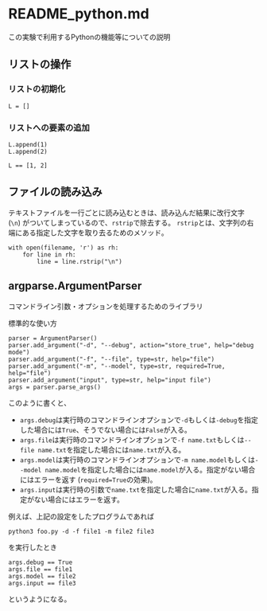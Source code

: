 # README_python.md
この実験で利用するPythonの機能等についての説明

## リストの操作
### リストの初期化
```
L = []
```

### リストへの要素の追加
```
L.append(1)
L.append(2)

L == [1, 2]
```

## ファイルの読み込み
テキストファイルを一行ごとに読み込むときは、読み込んだ結果に改行文字 (`\n`) がついてしまっているので、`rstrip`で除去する。
`rstrip`とは、文字列の右端にある指定した文字を取り去るためのメソッド。
```
with open(filename, 'r') as rh:
    for line in rh:
        line = line.rstrip("\n")
```

## argparse.ArgumentParser
コマンドライン引数・オプションを処理するためのライブラリ

標準的な使い方
```
parser = ArgumentParser()
parser.add_argument("-d", "--debug", action="store_true", help="debug mode")
parser.add_argument("-f", "--file", type=str, help="file")
parser.add_argument("-m", "--model", type=str, required=True, help="file")
parser.add_argument("input", type=str, help="input file")
args = parser.parse_args()
```
このように書くと、
- `args.debug`は実行時のコマンドラインオプションで`-d`もしくは`-debug`を指定した場合には`True`、そうでない場合には`False`が入る。
- `args.file`は実行時のコマンドラインオプションで`-f name.txt`もしくは`--file name.txt`を指定した場合には`name.txt`が入る。
- `args.model`は実行時のコマンドラインオプションで`-m name.model`もしくは`--model name.model`を指定した場合には`name.model`が入る。指定がない場合にはエラーを返す (`required=True`の効果)。
- `args.input`は実行時の引数で`name.txt`を指定した場合に`name.txt`が入る。指定がない場合にはエラーを返す。

例えば、上記の設定をしたプログラムであれば
```
python3 foo.py -d -f file1 -m file2 file3
```
を実行したとき
```
args.debug == True
args.file == file1
args.model == file2
args.input == file3
```
というようになる。
